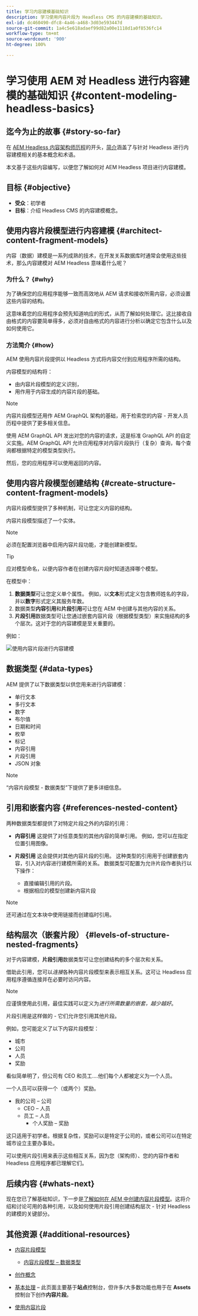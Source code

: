 ```yaml
---
title: 学习内容建模基础知识
description: 学习使用内容片段为 Headless CMS 的内容建模的基础知识。
exl-id: dc460490-dfc8-4a46-a468-3d03e593447d
source-git-commit: 1a4c5e618adaef99d82a00e1118d1a0f8536fc14
workflow-type: tm+mt
source-wordcount: '900'
ht-degree: 100%

---
```


# 学习使用 AEM 对 Headless 进行内容建模的基础知识 {#content-modeling-headless-basics}

## 迄今为止的故事 {#story-so-far}

在 [AEM Headless 内容架构师历程](overview.md)的开头，[简介](introduction.md)涵盖了与针对 Headless 进行内容建模相关的基本概念和术语。

本文基于这些内容编写，以便您了解如何对 AEM Headless 项目进行内容建模。

## 目标 {#objective}

* **受众**：初学者
* **目标**：介绍 Headless CMS 的内容建模概念。

## 使用内容片段模型进行内容建模 {#architect-content-fragment-models}

内容（数据）建模是一系列成熟的技术，在开发关系数据库时通常会使用这些技术，那么内容建模对 AEM Headless 意味着什么呢？

### 为什么？ {#why}

为了确保您的应用程序能够一致而高效地从 AEM 请求和接收所需内容，必须设置这些内容的结构。

这意味着您的应用程序会预先知道响应的形式，从而了解如何处理它。这比接收自由格式的内容要简单得多，必须对自由格式的内容进行分析以确定它包含什么以及如何使用它。

### 方法简介 {#how}

AEM 使用内容片段提供以 Headless 方式将内容交付到应用程序所需的结构。

内容模型的结构将：

* 由内容片段模型的定义识别，
* 用作用于内容生成的内容片段的基础。

>[!NOTE]
>
>内容片段模型还用作 AEM GraphQL 架构的基础，用于检索您的内容 - 开发人员历程中提供了更多相关信息。

使用 AEM GraphQL API 发出对您的内容的请求，这是标准 GraphQL API 的自定义实施。AEM GraphQL API 允许应用程序对内容片段执行（复杂）查询，每个查询都根据特定的模型类型执行。

然后，您的应用程序可以使用返回的内容。

## 使用内容片段模型创建结构 {#create-structure-content-fragment-models}

内容片段模型提供了多种机制，可让您定义内容的结构。

内容片段模型描述了一个实体。

>[!NOTE]
>必须在配置浏览器中启用内容片段功能，才能创建新模型。

>[!TIP]
>
>应对模型命名，以便内容作者在创建内容片段时知道选择哪个模型。

在模型中：

1. **数据类型**可让您定义单个属性。
例如，以**文本**&#x200B;形式定义包含教师姓名的字段，并以&#x200B;**数字**&#x200B;形式定义其服务年数。
1. 数据类型&#x200B;**内容引用**&#x200B;和&#x200B;**片段引用**&#x200B;可让您在 AEM 中创建与其他内容的关系。
1. **片段引用**&#x200B;数据类型可让您通过嵌套内容片段（根据模型类型）来实施结构的多个层次。这对于您的内容建模是至关重要的。

例如：

![使用内容片段进行内容建模](assets/headless-modeling-01.png "使用内容片段进行内容建模")

## 数据类型 {#data-types}

AEM 提供了以下数据类型以供您用来进行内容建模：

* 单行文本
* 多行文本
* 数字
* 布尔值
* 日期和时间
* 枚举
* 标记
* 内容引用
* 片段引用
* JSON 对象

>[!NOTE]
>
>“内容片段模型 - 数据类型”下提供了更多详细信息。

## 引用和嵌套内容 {#references-nested-content}

两种数据类型都提供了对特定片段之外的内容的引用：

* **内容引用**
这提供了对任意类型的其他内容的简单引用。
例如，您可以在指定位置引用图像。

* **片段引用**
这会提供对其他内容片段的引用。
这种类型的引用用于创建嵌套内容，引入对内容进行建模所需的关系。
数据类型可配置为允许片段作者执行以下操作：
   * 直接编辑引用的片段。
   * 根据相应的模型创建新内容片段

>[!NOTE]
>
>还可通过在文本块中使用链接而创建临时引用。

## 结构层次（嵌套片段） {#levels-of-structure-nested-fragments}

对于内容建模，**片段引用**&#x200B;数据类型可让您创建结构的多个层次和关系。

借助此引用，您可以&#x200B;*连接*&#x200B;各种内容片段模型来表示相互关系。这可让 Headless 应用程序遵循连接并在必要时访问内容。

>[!NOTE]
>
>应谨慎使用此引用，最佳实践可以定义为&#x200B;*进行所需数量的嵌套，越少越好*。

片段引用是这样做的 - 它们允许您引用其他片段。

例如，您可能定义了以下内容片段模型：

* 城市
* 公司
* 人员
* 奖励

看似简单明了，但公司有 CEO 和员工....他们每个人都被定义为一个人员。

一个人员可以获得一个（或两个）奖励。

* 我的公司 – 公司
   * CEO – 人员
   * 员工 – 人员
      * 个人奖励 – 奖励

这只适用于初学者。根据复杂性，奖励可以是特定于公司的，或者公司可以在特定城市设立主要办事处。

可以使用片段引用来表示这些相互关系，因为您（架构师）、您的内容作者和 Headless 应用程序都已理解它们。

## 后续内容 {#whats-next}

现在您已了解基础知识，下一步是[了解如何在 AEM 中创建内容片段模型](model-structure.md)。这将介绍和讨论可用的各种引用，以及如何使用片段引用创建结构层次 - 针对 Headless 的建模的关键部分。

## 其他资源 {#additional-resources}

* [内容片段模型](/help/sites-cloud/administering/content-fragments/content-fragment-models.md)

   * [内容片段模型 – 数据类型](/help/sites-cloud/administering/content-fragments/content-fragment-models.md#data-types)

* [创作概念](/help/sites-cloud/authoring/author-publish.md)

* [基本处理](/help/sites-cloud/authoring/basic-handling.md) – 此页面主要基于&#x200B;**站点**&#x200B;控制台，但许多/大多数功能也用于在 **Assets** 控制台下创作&#x200B;**内容片段**。

* [使用内容片段](/help/sites-cloud/administering/content-fragments/overview.md)
